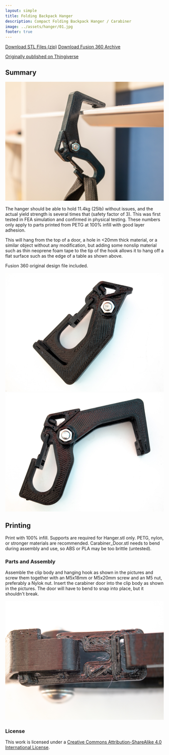 ```yaml
---
layout: simple
title: Folding Backpack Hanger
description: Compact Folding Backpack Hanger / Carabiner
image: ../assets/hanger/01.jpg
footer: true
---
```


<a href="../assets/hanger/hanger STLs.zip" class="button">Download STL Files (zip)</a>
<a href="../assets/hanger/Backpack Hanger v71 Final 2019-09-18.f3d" class="button">Download Fusion 360 Archive</a>

[Originally published on Thingiverse](https://www.thingiverse.com/thing:3869162)

## Summary

![](../assets/hanger/09100043.jpg)

The hanger should be able to hold 11.4kg (25lb) without issues, and the actual yield strength is several times that (safety factor of 3). This was first tested in FEA simulation and confirmed in physical testing. These numbers only apply to parts printed from PETG at 100% infill with good layer adhesion.

This will hang from the top of a door, a hole in <20mm thick material, or a similar object without any modification, but adding some nonslip material such as thin neoprene foam tape to the tip of the hook allows it to hang off a flat surface such as the edge of a table as shown above.

Fusion 360 original design file included.

![](../assets/hanger/09100035.jpg)
![](../assets/hanger/09100036.jpg)

## Printing
Print with 100% infill. Supports are required for Hanger.stl only. PETG, nylon, or stronger materials are recommended. Carabiner_Door.stl needs to bend during assembly and use, so ABS or PLA may be too brittle (untested).

### Parts and Assembly
Assemble the clip body and hanging hook as shown in the pictures and screw them together with an M5x18mm or M5x20mm screw and an M5 nut, preferably a Nylok nut. Insert the carabiner door into the clip body as shown in the pictures. The door will have to bend to snap into place, but it shouldn't break.

![](../assets/hanger/09100037.jpg)

### License
This work is licensed under a [Creative Commons Attribution-ShareAlike 4.0 International License](http://creativecommons.org/licenses/by-sa/4.0/).
